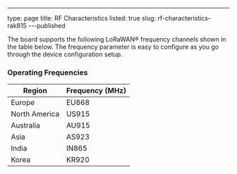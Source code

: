---
type: page
title: RF Characteristics
listed: true
slug: rf-characteristics-rak815
---published

The board supports the following LoRaWAN® frequency channels shown in the table below. The frequency parameter is easy to configure as you go through the device configuration setup.

### Operating Frequencies

| **Region** | **Frequency (MHz)** | 
| ---- | ---- | 
| Europe | EU868 | 
| North America | US915 | 
| Australia | AU915 | 
| Asia | AS923 | 
| India | IN865 | 
| Korea | KR920 | 


